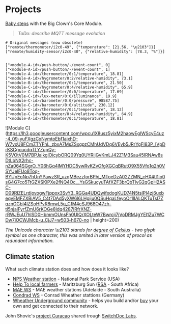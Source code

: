 # Projects

[Baby steps](babysteps.md) with the Big Clown's Core Module.

> *ToDo: describe MQTT message evolution*

```
# Original messages (now obsolete)
["remote/thermometer/i2c0-49", {"temperature": [21.56, "\u2103"]}]
["remote/humidity-sensor/i2c0-40", {"relative-humidity": [78.3, "%"]}]


["<module-A-id>/push-button/-/event-count", 0]
["<module-A-id>/push-button/-/event-count", 1]
["<module-A-id>/thermometer/0:1/temperature", 18.81]
["<module-A-id>/hygrometer/0:2/relative-humidity", 73.1]
["<module-B-id>/thermometer/0:1/temperature", 21.50]
["<module-C-id>/hygrometer/0:4/relative-humidity", 65.9]
["<module-C-id>/thermometer/0:0/temperature", 17.69]
["<module-C-id>/lux-meter/0:0/illuminance", 19.9]
["<module-C-id>/barometer/0:0/pressure", 98587.75]
["<module-C-id>/barometer/0:0/altitude", 230.12]
["<module-C-id>/thermometer/0:1/temperature", 18.12]
["<module-C-id>/hygrometer/0:4/relative-humidity", 64.9]
["<module-A-id>/thermometer/0:1/temperature", 18.81]
```

![Module C](https://lh3.googleusercontent.com/wpcu1X8usz5yixM2haowEgIWScyE4uz-4_09-yuFXgzCxNymtoEbf1aixhD-W7vxU8FCmZTYFhL_zbxA7MsZSxgpzCMhUdVDq6VEyb5JRrYgFI83P_IVpDrKSCgcucdqTLYZupQy-K5VOtV0M7BPJalkglOicybORQ09Yq0UYRijGvKmLJ42Z1M3Sau45IRNAw8sDtLbNX2rhc-nZa064SGgrO_Y06hGq4lMYHDC5ywRvKZvOfgXGCqBRutO9X55Vfo1q2h0VSYUelFUo8Toq-BYUpEoNp7hUnYPawzSR_uzqMBezzforBPhj_MToeDzA02ZZMN_cHX4tl1io0sG4G7co5TtGZXSKlPXe2fNQ4Oc__YsGSkucyuTAfXZF3brQbTIvG2qGpH2ASC-D09RlZELrdjovogwFjppox3SvY3_RGGa4UDQwifxdogKUD74N5tsIPI4zj6uxbegvEMFZXBiAV5_C4t7DAd5yXW6l6LHgjiu0QSuHqaLfeyoOr1lIALQKTuTsl7ZqznGGbI4lZSoHPvR8mwL5u_CfM4cSJ968O47zh-tl5njalFyrfZmU6rKOGe8Idq4287IRfrXNZ-rRWJEuU7hlSD0HbmmOUnsFh0UlQrXOLteW7Bwrcji7jVoDRMJgYEl1Zu7WCDw7iOCWJMcb-u_CjJ7=w503-h670-no | height=200)

*The Unicode character \u2103 stands for [degree of Celsius](http://www.fileformat.info/info/unicode/char/2103/index.htm) - two glyph symbol as one character, this was omited in later version of procol as redundant information.*

## Climate station

What such climate station does and how does it looks like?

* [NPS Weather station](https://science.nature.nps.gov/im/units/swan/monitor/weather.cfm) - National Park Service (USA)
* [Help To local farmers](https://maritzburgsun.co.za/37240/weather-station-to-help-local-farmers/) - Maritzburg Sun ([RSA](https://en.wikipedia.org/wiki/UMshwathi_Local_Municipality) - South Africa)
* [MAE WS](http://mea.com.au/soil-plants-climate/weather/weather-stations) - MAE weather stations (Adelaide - South Australia)
* [Condrad WS](http://www.conrad.com/ce/en/overview/0514060/Weather-stations) - Conrad Wheather stattions (Germany)
* [Wheather Underground community](https://www.wunderground.com/weatherstation/overview.asp) - helps you build and/or [buy](https://www.wunderground.com/weatherstation/buyingguide.asp) your own and get connected to their network.

John Shovic's [project Curacao](http://www.switchdoc.com/project-curacao-project-page/) shared trough [SwitchDoc Labs](http://www.switchdoc.com/).

